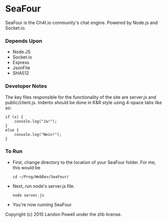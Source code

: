 # SeaFour
SeaFour is the Ch4t.io community's chat engine. 
Powered by Node.js and Socket.io.

### Depends Upon
* Node.JS
* Socket.io
* Express
* JsonFile
* SHA512

### Developer Notes
The key files responsible for the functionality of the site are server.js and 
public/client.js. 
Indents should be done in K&R style using 4-space tabs like so:
```
if (x) {
    console.log("Ja!");
}
else {
    console.log("Nein!");
}
```

### To Run
* First, change directory to the location of your SeaFour folder. For me, this would be


  `cd ~/Prog/WebDev/SeaFour/`


* Next, run node's server.js file.


  `node server.js`


* You're now running SeaFour. 

Copyright (c) 2015 Landon Powell under the zlib license. 
